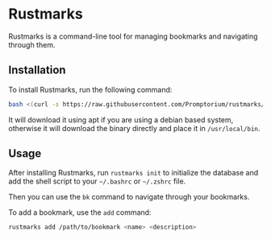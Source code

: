 # Rustmarks

Rustmarks is a command-line tool for managing bookmarks and navigating through them.

## Installation

To install Rustmarks, run the following command:
```bash
bash <(curl -s https://raw.githubusercontent.com/Promptorium/rustmarks/main/install.sh)
```
It will download it using apt if you are using a debian based system, otherwise it will download the binary directly and place it in `/usr/local/bin`.

## Usage

After installing Rustmarks, run `rustmarks init` to initialize the database and add the shell script to your `~/.bashrc` or `~/.zshrc` file.

Then you can use the `bk` command to navigate through your bookmarks.

To add a bookmark, use the `add` command:

```bash
rustmarks add /path/to/bookmark <name> <description>
```